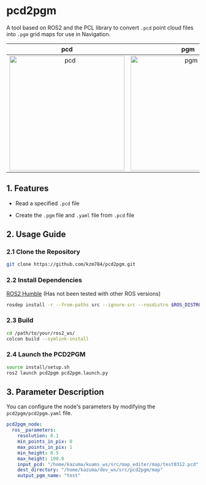 
# pcd2pgm

A tool based on ROS2 and the PCL library to convert `.pcd` point cloud files into `.pgm` grid maps for use in Navigation.

| pcd | pgm |
|:-:|:-:|
| <img src=".docs/pcd.png" alt="pcd" width="300"/> | <img src=".docs/pgm.png" alt="pgm" width="300"/> |

## 1. Features

- Read a specified `.pcd` file

- Create the `.pgm` file and `.yaml` file from `.pcd` file

## 2. Usage Guide

### 2.1 Clone the Repository

  ```sh
  git clone https://github.com/kzm784/pcd2pgm.git
  ```

### 2.2 Install Dependencies

[ROS2 Humble](https://docs.ros.org/en/humble/Installation.html) (Has not been tested with other ROS versions)

```sh
rosdep install -r --from-paths src --ignore-src --rosdistro $ROS_DISTRO -y
```

### 2.3 Build

```sh
cd /path/to/your/ros2_ws/
colcon build --symlink-install
```

### 2.4 Launch the PCD2PGM 

```sh
source install/setup.sh
ros2 launch pcd2pgm pcd2pgm.launch.py
```

## 3. Parameter Description

You can configure the node's parameters by modifying the `pcd2pgm/pcd2pgm.yaml` file.

  ```yaml
  pcd2pgm_node:
    ros__parameters:
      resolution: 0.1
      min_points_in_pix: 0
      max_points_in_pix: 1
      min_height: 0.5
      max_height: 100.0
      input_pcd: "/home/kazuma/kuams_ws/src/map_editer/map/test0312.pcd"
      dest_directory: "/home/kazuma/dev_ws/src/pcd2pgm/map"
      output_pgm_name: "test"
  ```
